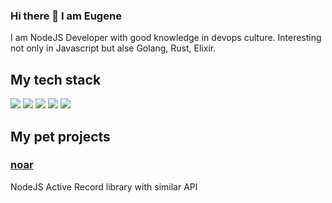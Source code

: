 ### Hi there 👋 I am Eugene

I am NodeJS Developer with good knowledge in devops culture.
Interesting not only in Javascript but alse Golang, Rust, Elixir.

## My tech stack

![](https://img.shields.io/badge/Docker-316192?style=for-the-badge&logo=docker&logoColor=white)
![](https://img.shields.io/badge/PostgreSQL-316192?style=for-the-badge&logo=postgresql&logoColor=white)
![](https://img.shields.io/badge/JavaScript-F7DF1E?style=for-the-badge&logo=javascript&logoColor=black)
![](https://img.shields.io/badge/Elixir-4B275F?style=for-the-badge&logo=elixir&logoColor=white)
![](https://img.shields.io/badge/Phoenix-ED8B00?style=for-the-badge&logo=phoenix&logoColor=white)

## My pet projects

### [noar](https://github.com/vas3k/vas3k.club)

NodeJS Active Record library with similar API

